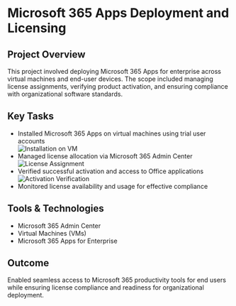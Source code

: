 # Microsoft 365 Apps Deployment and Licensing

## Project Overview
This project involved deploying Microsoft 365 Apps for enterprise across virtual machines and end-user devices. The scope included managing license assignments, verifying product activation, and ensuring compliance with organizational software standards.

## Key Tasks
- Installed Microsoft 365 Apps on virtual machines using trial user accounts  
  ![Installation on VM](./install-m365-apps-vm.png)  
- Managed license allocation via Microsoft 365 Admin Center  
  ![License Assignment](./license-assignment.png)  
- Verified successful activation and access to Office applications  
  ![Activation Verification](./activation-verification.png)  
- Monitored license availability and usage for effective compliance  

## Tools & Technologies
- Microsoft 365 Admin Center  
- Virtual Machines (VMs)  
- Microsoft 365 Apps for Enterprise  

## Outcome
Enabled seamless access to Microsoft 365 productivity tools for end users while ensuring license compliance and readiness for organizational deployment.
